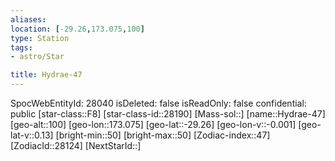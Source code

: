 ```yaml
---
aliases: 
location: [-29.26,173.075,100]
type: Station
tags:
- astro/Star

title: Hydrae-47
---
```

SpocWebEntityId: 28040
isDeleted: false
isReadOnly: false
confidential: public
[star-class::F8]
[star-class-id::28190]
[Mass-sol::]
[name::Hydrae-47]
[geo-alt::100]
[geo-lon::173.075]
[geo-lat::-29.26]
[geo-lon-v::-0.001]
[geo-lat-v::0.13]
[bright-min::50]
[bright-max::50]
[Zodiac-index::47]
[ZodiacId::28124]
[NextStarId::]



